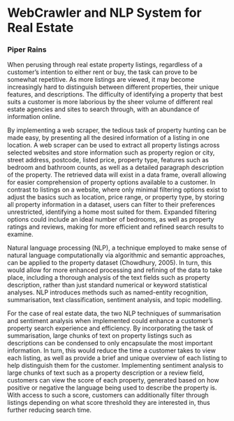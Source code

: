 # WebCrawler and NLP System for Real Estate
### Piper Rains

When perusing through real estate property listings, regardless of a customer’s intention to either rent or buy, the task can prove to be somewhat repetitive. As more listings are viewed, it may become increasingly hard to distinguish between different properties, their unique features, and descriptions.  The difficulty of identifying a property that best suits a customer is more laborious by the sheer volume of different real estate agencies and sites to search through, with an abundance of information online.

By implementing a web scraper, the tedious task of property hunting can be made easy, by presenting all the desired information of a listing in one location. A web scraper can be used to extract all property listings across selected websites and store information such as property region or city, street address, postcode, listed price, property type, features such as bedroom and bathroom counts, as well as a detailed paragraph description of the property. The retrieved data will exist in a data frame, overall allowing for easier comprehension of property options available to a customer. In contrast to listings on a website, where only minimal filtering options exist to adjust the basics such as location, price range, or property type, by storing all property information in a dataset, users can filter to their preferences unrestricted, identifying a home most suited for them. Expanded filtering options could include an ideal number of bedrooms, as well as property ratings and reviews, making for more efficient and refined search results to examine.

Natural language processing (NLP), a technique employed to make sense of natural language computationally via algorithmic and semantic approaches, can be applied to the property dataset (Chowdhury, 2005). In turn, this would allow for more enhanced processing and refining of the data to take place, including a thorough analysis of the text fields such as property description, rather than just standard numerical or keyword statistical analyses. NLP introduces methods such as named-entity recognition, summarisation, text classification, sentiment analysis, and topic modelling.

For the case of real estate data, the two NLP techniques of summarisation and sentiment analysis when implemented could enhance a customer’s property search experience and efficiency. By incorporating the task of summarisation, large chunks of text on property listings such as descriptions can be condensed to only encapsulate the most important information. In turn, this would reduce the time a customer takes to view each listing, as well as provide a brief and unique overview of each listing to help distinguish them for the customer. Implementing sentiment analysis to large chunks of text such as a property description or a review field, customers can view the score of each property, generated based on how positive or negative the language being used to describe the property is. With access to such a score, customers can additionally filter through listings depending on what score threshold they are interested in, thus further reducing search time.
